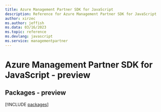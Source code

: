 ```yaml
---
title: Azure Management Partner SDK for JavaScript
description: Reference for Azure Management Partner SDK for JavaScript
author: xirzec
ms.author: jeffish
ms.data: 03/16/2023
ms.topic: reference
ms.devlang: javascript
ms.service: managementpartner
---
```

# Azure Management Partner SDK for JavaScript - preview
## Packages - preview
[!INCLUDE [packages](management-partner-index.md)]